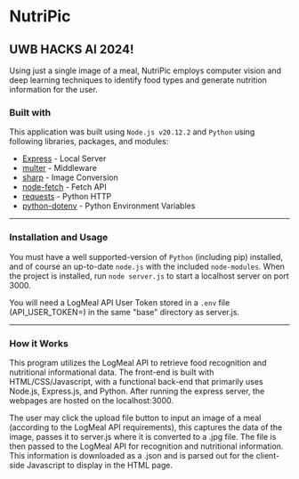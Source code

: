 # NutriPic
## UWB HACKS AI 2024!


Using just a single image of a meal, NutriPic employs computer vision and deep learning techniques to identify food types and generate nutrition information for the user.

### Built with
This application was built using ```Node.js v20.12.2``` and ```Python``` using following libraries, packages, and modules:
* [Express]([https://pypi.org/project/beautifulsoup4/](https://expressjs.com/)) - Local Server
* [multer]([https://pypi.org/project/requests/](https://www.npmjs.com/package/multer)) - Middleware
* [sharp]([https://pypi.org/project/lxml/](https://www.npmjs.com/package/sharp)) - Image Conversion
* [node-fetch]([https://pypi.org/project/cchardet/](https://www.npmjs.com/package/node-fetch)) - Fetch API
* [requests]([https://docs.python.org/3/library/csv.html](https://pypi.org/project/requests/)) - Python HTTP
* [python-dotenv]([https://docs.python.org/3/library/pickle.html](https://pypi.org/project/python-dotenv/)) - Python Environment Variables

---
### Installation and Usage
You must have a well supported-version of ```Python``` (including pip) installed, and of course an up-to-date ```node.js``` with the included ```node-modules```. When the project is installed, run  ```node server.js``` to start a localhost server on port 3000.

You will need a LogMeal API User Token stored in a ```.env``` file (API_USER_TOKEN=<KEY>) in the same "base" directory as server.js.

---

### How it Works

This program utilizes the LogMeal API to retrieve food recognition and nutritional informational data. The front-end is built with HTML/CSS/Javascript, with a functional back-end that primarily uses Node.js, Express.js, and Python. After running the express server, the webpages are hosted on the localhost:3000. 

The user may click the upload file button to input an image of a meal (according to the LogMeal API requirements), this captures the data of the image, passes it to server.js where it is converted to a .jpg file. The file is then passed to the LogMeal API for recognition and nutritional information. This information is downloaded as a .json and is parsed out for the client-side Javascript to display in the HTML page.

